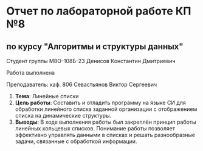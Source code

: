 # Отчет по лабораторной работе КП №8
## по курсу "Алгоритмы и структуры данных"

Студент группы М8О-108Б-23 Денисов Константин Дмитриевич

Работа выполнена 

Преподаватель: каф. 806 Севастьянов Виктор Сергеевич

1. **Тема**: Линейные списки
2. **Цель работы**: Составить и отладить программу на языке СИ для обработки линейного списка заданной организации с отображением списка на динамические структуры.
3. **Выводы**: В ходе выполнения работы был закреплён принцип работы линейных кольцевых списков. Понимание работы позволяет эффективно управлять данными в списках и решать разнообразные задачи, связанные с обработкой информации.